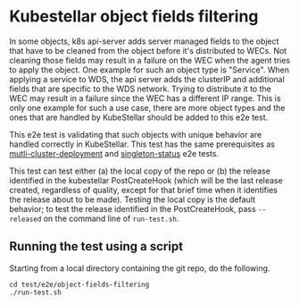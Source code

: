 # Kubestellar object fields filtering

In some objects, k8s api-server adds server managed fields to the object that have to be cleaned from the object before it's distributed to WECs.
Not cleaning those fields may result in a failure on the WEC when the agent tries to apply the object.
One example for such an object type is "Service". When applying a service to WDS, the api server adds the clusterIP and additional fields that are specific to the WDS network.
Trying to distribute it to the WEC may result in a failure since the WEC has a different IP range.
This is only one example for such a use case, there are more object types and the ones that are handled by KubeStellar should be added to this e2e test.

This e2e test is validating that such objects with unique behavior are handled correctly in KubeStellar. 
This test has the same prerequisites as [mutli-cluster-deployment](../multi-cluster-deployment/) and [singleton-status](../singleton-status/) e2e tests.

This test can test either (a) the  local copy of the repo or (b) the release identified in the kubestellar PostCreateHook (which will be the last release created, regardless of quality, except for that brief time when it identifies the release about to be made). Testing the local copy is the default behavior; to test the release identified in the PostCreateHook, pass `--released` on the command line of `run-test.sh`.

## Running the test using a script

Starting from a local directory containing the git repo, do the following.

```
cd test/e2e/object-fields-filtering
./run-test.sh
```
